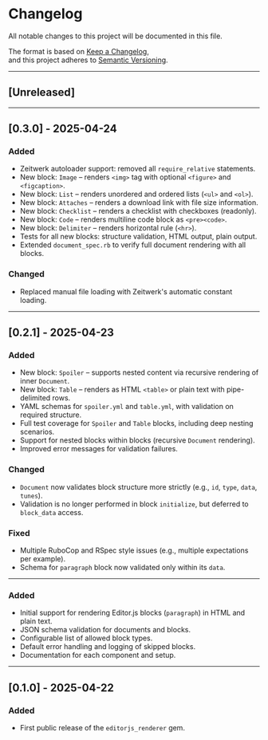 # Changelog

All notable changes to this project will be documented in this file.

The format is based on [Keep a Changelog](https://keepachangelog.com/en/1.0.0/),  
and this project adheres to [Semantic Versioning](https://semver.org/spec/v2.0.0.html).

---

## [Unreleased]

---
## [0.3.0] - 2025-04-24

### Added
- Zeitwerk autoloader support: removed all `require_relative` statements.
- New block: `Image` – renders `<img>` tag with optional `<figure>` and `<figcaption>`.
- New block: `List` – renders unordered and ordered lists (`<ul>` and `<ol>`).
- New block: `Attaches` – renders a download link with file size information.
- New block: `Checklist` – renders a checklist with checkboxes (readonly).
- New block: `Code` – renders multiline code block as `<pre><code>`.
- New block: `Delimiter` – renders horizontal rule (`<hr>`).
- Tests for all new blocks: structure validation, HTML output, plain output.
- Extended `document_spec.rb` to verify full document rendering with all blocks.

### Changed
- Replaced manual file loading with Zeitwerk's automatic constant loading.

---

## [0.2.1] - 2025-04-23

### Added
- New block: `Spoiler` – supports nested content via recursive rendering of inner `Document`.
- New block: `Table` – renders as HTML `<table>` or plain text with pipe-delimited rows.
- YAML schemas for `spoiler.yml` and `table.yml`, with validation on required structure.
- Full test coverage for `Spoiler` and `Table` blocks, including deep nesting scenarios.
- Support for nested blocks within blocks (recursive `Document` rendering).
- Improved error messages for validation failures.

### Changed
- `Document` now validates block structure more strictly (e.g., `id`, `type`, `data`, `tunes`).
- Validation is no longer performed in block `initialize`, but deferred to `block_data` access.

### Fixed
- Multiple RuboCop and RSpec style issues (e.g., multiple expectations per example).
- Schema for `paragraph` block now validated only within its `data`.

---

### Added
- Initial support for rendering Editor.js blocks (`paragraph`) in HTML and plain text.
- JSON schema validation for documents and blocks.
- Configurable list of allowed block types.
- Default error handling and logging of skipped blocks.
- Documentation for each component and setup.

---

## [0.1.0] - 2025-04-22

### Added
- First public release of the `editorjs_renderer` gem.
